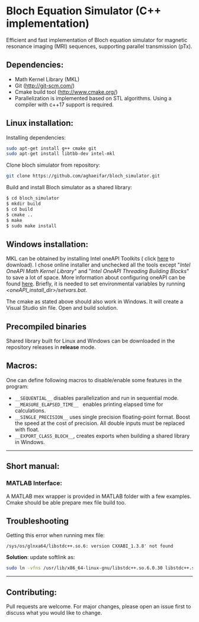 # Bloch Equation Simulator (C++ implementation)

Efficient and fast implementation of Bloch equation simulator for magnetic resonance imaging (MRI) sequences, supporting parallel transmission (pTx).

## Dependencies:

* Math Kernel Library (MKL)
* Git (http://git-scm.com/)
* Cmake build tool (http://www.cmake.org/)
* Parallelization is implemented based on STL algorithms. Using a compiler with c++17 support is required.


## Linux installation:

Installing dependencies:

```sh
sudo apt-get install g++ cmake git
sudo apt-get install libtbb-dev intel-mkl
```

Clone bloch simulator from repository:

```sh
git clone https://github.com/aghaeifar/bloch_simulator.git
```

Build and install Bloch simulator as a shared library:

```sh
$ cd bloch_simulator
$ mkdir build
$ cd build
$ cmake ..
$ make
$ sudo make install
```

## Windows installation:
MKL can be obtained by installing Intel oneAPI Toolkits ( click [here](https://www.intel.com/content/www/us/en/developer/tools/oneapi/base-toolkit-download.html) to download). I chose online installer and unchecked all the tools except "*Intel OneAPI Math Kernel Library*" and "*Intel OneAPI Threading Building Blocks*" to save a lot of space. More information about configuring oneAPI can be found [here](https://www.intel.com/content/www/us/en/develop/documentation/get-started-with-intel-oneapi-base-linux/top/before-you-begin.html). Briefly, it is needed to set environmental variables by running *<oneAPI_install_dir>/setvars.bat*.

The cmake as stated above should also work in Windows. It will create a Visual Studio sln file. Open and build solution.
## Precompiled binaries
Shared library built for Linux and Windows can be downloaded in the repository releases in **release** mode.

## Macros:

One can define following macros to disable/enable some features in the program:
- ```__SEQUENTIAL__``` disables parallelization and run in sequential mode.
- ```__MEASURE_ELAPSED_TIME__ ``` enables printing elapsed time for calculations.
- ```__SINGLE_PRECISION__``` uses single precision floating-point format. Boost the speed at the cost of precision. All double inputs must be replaced with float.
- ```__EXPORT_CLASS_BLOCH__```, creates exports when building a shared library in Windows.
---

## Short manual:

### MATLAB Interface:

A MATLAB mex wrapper is provided in MATLAB folder with a few examples. Cmake should be able prepare mex file build too.


## Troubleshooting 

Getting this error when running mex file:
```
/sys/os/glnxa64/libstdc++.so.6: version CXXABI_1.3.8' not found
```
**Solution**: update softlink as:
```sh
sudo ln -vfns /usr/lib/x86_64-linux-gnu/libstdc++.so.6.0.30 libstdc++.so.6
```


---

## Contributing:

Pull requests are welcome. For major changes, please open an issue first to discuss what you would like to change.